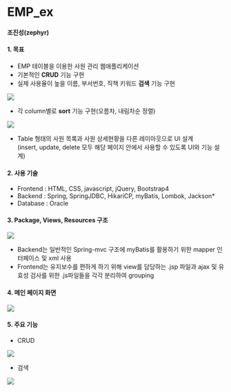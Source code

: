 # EMP_ex



#### 조진성(zephyr)





#### 1. 목표

* EMP 테이블을 이용한 사원 관리 웹애플리케이션
* 기본적인 __CRUD__ 기능 구현
* 실제 사용율이 높을 이름, 부서번호, 직책 키워드 __검색__ 기능 구현
<img src="https://user-images.githubusercontent.com/68098214/104686668-072fdc80-5741-11eb-9ac4-666d6e3d09ea.png">

* 각 column별로 __sort__ 기능 구현(오름차, 내림차순 정렬)
<img src="https://user-images.githubusercontent.com/68098214/104686788-43fbd380-5741-11eb-9d20-760fb9c3450a.png">

* Table 형태의 사원 목록과 사원 상세현황을 다른 레이아웃으로 UI 설계   
(insert, update, delete 모두 해당 페이지 안에서 사용할 수 있도록 UI와 기능 설계)   



#### 2. 사용 기술
* Frontend : HTML, CSS, javascript, jQuery, Bootstrap4
* Backend : Spring, SpringJDBC, HikariCP, myBatis, Lombok, Jackson*
* Database : Oracle    



#### 3. Package, Views, Resources 구조
<img src="https://user-images.githubusercontent.com/68098214/104687213-1ebb9500-5742-11eb-889f-7c925f07bb13.png">

* Backend는 일반적인 Spring-mvc 구조에 myBatis를 활용하기 위한 mapper 인터페이스 및 xml 사용
* Frontend는 유지보수를 편하게 하기 위해 view를 담당하는 .jsp 파일과 ajax 및 유효성 검사를 위한 .js파일들을 각각 분리하여 grouping    



#### 4. 메인 페이지 화면
<img src="https://user-images.githubusercontent.com/68098214/104686661-039c5580-5741-11eb-852f-f5c84f594017.JPG">    

#### 5. 주요 기능   
* CRUD
<img src="https://user-images.githubusercontent.com/68098214/104688867-e2d5ff00-5744-11eb-8134-7d76bb46c287.jpg">   

* 검색
<img src="https://user-images.githubusercontent.com/68098214/104688881-e9647680-5744-11eb-9fe2-5e9df1ebeb07.jpg">
